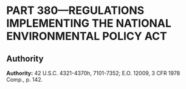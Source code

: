 # PART 380—REGULATIONS IMPLEMENTING THE NATIONAL ENVIRONMENTAL POLICY ACT


## Authority

**Authority:** 42 U.S.C. 4321-4370h, 7101-7352; E.O. 12009, 3 CFR 1978 Comp., p. 142.



